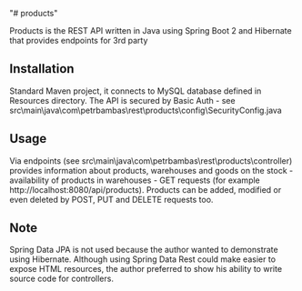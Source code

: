 "# products" 

Products is the REST API written in Java using Spring Boot 2 and Hibernate that provides endpoints for 3rd party

## Installation

Standard Maven project, it connects to MySQL database defined in Resources directory. 
The API is secured by Basic Auth - see src\main\java\com\petrbambas\rest\products\config\SecurityConfig.java

## Usage

Via endpoints (see src\main\java\com\petrbambas\rest\products\controller) provides information about products, warehouses 
and goods on the stock - availability of products in warehouses - GET requests (for example http://localhost:8080/api/products). 
Products can be added, modified or even deleted by POST, PUT and DELETE requests too.

## Note

Spring Data JPA is not used because the author wanted to demonstrate using Hibernate. 
Although using Spring Data Rest could make easier to expose HTML resources, the author preferred
to show his ability to write source code for controllers. 